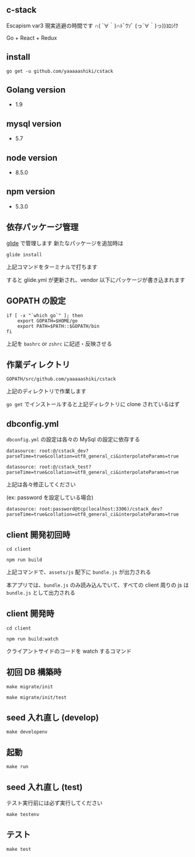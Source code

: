 ## c-stack

Escapism var3
現実逃避の時間です ∩( ´∀｀)∩ﾄﾞｳｿﾞ (っ´∀｀)っ))ﾖﾛｼ!ｸ

Go + React + Redux


## install

```
go get -u github.com/yaaaaashiki/cstack
```


## Golang version

* 1.9 


## mysql version

* 5.7 


## node version

* 8.5.0

## npm version

* 5.3.0

## 依存パッケージ管理 

[glide](https://github.com/Masterminds/glide) で管理します
新たなパッケージを追加時は

```
glide install
```

上記コマンドをターミナルで打ちます


すると glide.yml が更新され、vendor 以下にパッケージが書き込まれます


## GOPATH の設定

```
if [ -x "`which go`" ]; then
    export GOPATH=$HOME/go
    export PATH=$PATH::$GOPATH/bin
fi
```
上記を `bashrc` or `zshrc` に記述・反映させる


## 作業ディレクトリ

```
GOPATH/src/github.com/yaaaaashiki/cstack
```
上記のディレクトリで作業します

`go get` でインストールすると上記ディレクトリに clone されているはず


## dbconfig.yml

`dbconfig.yml` の設定は各々の MySql の設定に依存する

```
datasource: root:@/cstack_dev?parseTime=true&collation=utf8_general_ci&interpolateParams=true

datasource: root:@/cstack_test?parseTime=true&collation=utf8_general_ci&interpolateParams=true
```

上記は各々修正してください


(ex: password を設定している場合)
```
datasource: root:password@tcp(localhost:3306)/cstack_dev?parseTime=true&collation=utf8_general_ci&interpolateParams=true
```


## client 開発初回時

```
cd client

npm run build
```

上記コマンドで、`assets/js` 配下に `bundle.js` が出力される

本アプリでは、`bundle.js` のみ読み込んでいて、すべての client 周りの js は `bundle.js` として出力される


## client 開発時

```
cd client

npm run build:watch
```

クライアントサイドのコードを watch するコマンド


## 初回 DB 構築時

```
make migrate/init

make migrate/init/test
```


## seed 入れ直し (develop)

```
make developenv 
```


## 起動

```
make run
```


## seed 入れ直し (test)

テスト実行前には必ず実行してください
```
make testenv
```


## テスト
```
make test
```
